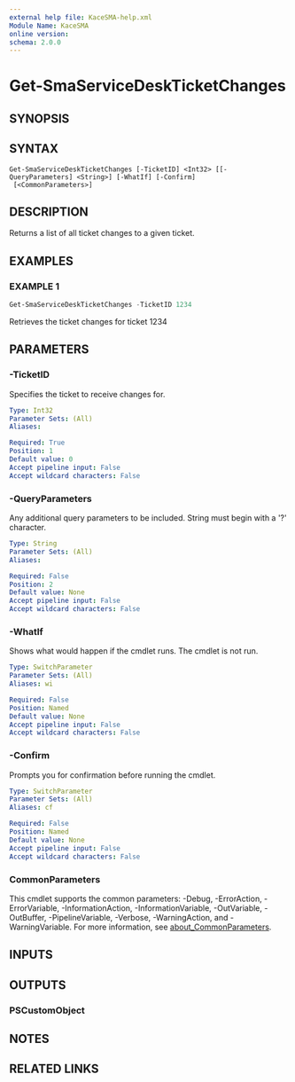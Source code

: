 ```yaml
---
external help file: KaceSMA-help.xml
Module Name: KaceSMA
online version:
schema: 2.0.0
---
```


# Get-SmaServiceDeskTicketChanges

## SYNOPSIS

## SYNTAX

```
Get-SmaServiceDeskTicketChanges [-TicketID] <Int32> [[-QueryParameters] <String>] [-WhatIf] [-Confirm]
 [<CommonParameters>]
```

## DESCRIPTION
Returns a list of all ticket changes to a given ticket.

## EXAMPLES

### EXAMPLE 1
```powershell
Get-SmaServiceDeskTicketChanges -TicketID 1234
```

Retrieves the ticket changes for ticket 1234

## PARAMETERS

### -TicketID
Specifies the ticket to receive changes for.

```yaml
Type: Int32
Parameter Sets: (All)
Aliases:

Required: True
Position: 1
Default value: 0
Accept pipeline input: False
Accept wildcard characters: False
```

### -QueryParameters
Any additional query parameters to be included.
String must begin with a '?' character.

```yaml
Type: String
Parameter Sets: (All)
Aliases:

Required: False
Position: 2
Default value: None
Accept pipeline input: False
Accept wildcard characters: False
```

### -WhatIf
Shows what would happen if the cmdlet runs.
The cmdlet is not run.

```yaml
Type: SwitchParameter
Parameter Sets: (All)
Aliases: wi

Required: False
Position: Named
Default value: None
Accept pipeline input: False
Accept wildcard characters: False
```

### -Confirm
Prompts you for confirmation before running the cmdlet.

```yaml
Type: SwitchParameter
Parameter Sets: (All)
Aliases: cf

Required: False
Position: Named
Default value: None
Accept pipeline input: False
Accept wildcard characters: False
```

### CommonParameters
This cmdlet supports the common parameters: -Debug, -ErrorAction, -ErrorVariable, -InformationAction, -InformationVariable, -OutVariable, -OutBuffer, -PipelineVariable, -Verbose, -WarningAction, and -WarningVariable. For more information, see [about_CommonParameters](http://go.microsoft.com/fwlink/?LinkID=113216).

## INPUTS

## OUTPUTS

### PSCustomObject
## NOTES

## RELATED LINKS
